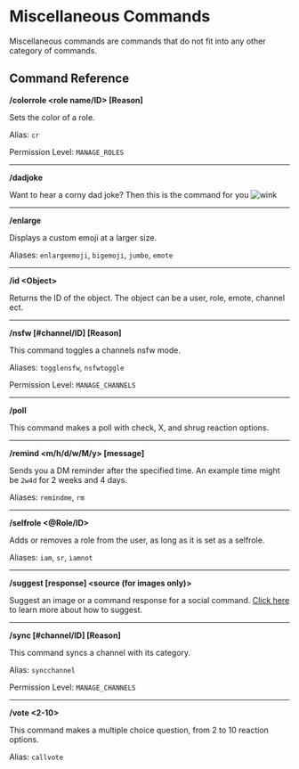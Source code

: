 # Miscellaneous Commands

Miscellaneous commands are commands that do not fit into any other category of commands.

## Command Reference

**/colorrole <role name/ID> <hex code> [Reason]**

Sets the color of a role.

Alias: `cr`

Permission Level: `MANAGE_ROLES`

---------

**/dadjoke**

Want to hear a corny dad joke? Then this is the command for you <img class="emoji" alt="wink" src="https://cdn.discordapp.com/emojis/706248912809230508.png?v=1">

---------

**/enlarge <emoji>**

Displays a custom emoji at a larger size.

Aliases: `enlargeemoji`, `bigemoji`, `jumbo`, `emote`

---------

**/id \<Object>**

Returns the ID of the object. The object can be a user, role, emote, channel ect.

---------

**/nsfw [#channel/ID] [Reason]**

This command toggles a channels nsfw mode.

Aliases: `togglensfw`, `nsfwtoggle`

Permission Level: `MANAGE_CHANNELS`

---------

**/poll <poll>**

This command makes a poll with check, X, and shrug reaction options.

---------

**/remind <m/h/d/w/M/y> [message]**

Sends you a DM reminder after the specified time. An example time might be `2w4d` for 2 weeks and 4 days.

Aliases: `remindme`, `rm`

---------

**/selfrole <@Role/ID>**

Adds or removes a role from the user, as long as it is set as a selfrole.

Aliases: `iam`, `sr`, `iamnot`

---------

**/suggest [response] <category> <link or response> <source (for images only)>**

Suggest an image or a command response for a social command. [Click here](https://kettu.cc/docs/Guides/Suggesting) to learn more about how to suggest.

---------

**/sync [#channel/ID] [Reason]**

This command syncs a channel with its category.

Alias: `syncchannel`

Permission Level: `MANAGE_CHANNELS`

---------

**/vote <2-10> <vote here>**

This command makes a multiple choice question, from 2 to 10 reaction options.

Alias: `callvote`
